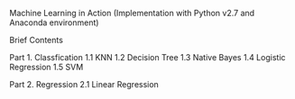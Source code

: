 Machine Learning in Action
(Implementation with Python v2.7 and Anaconda environment)

Brief Contents

Part 1. Classfication
1.1	KNN
1.2	Decision Tree
1.3 Native Bayes
1.4 Logistic Regression
1.5 SVM

Part 2. Regression
2.1 Linear Regression
